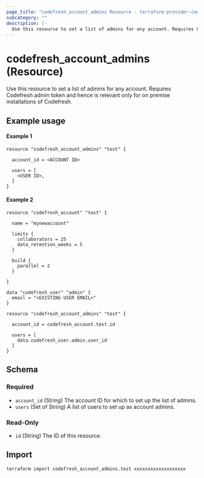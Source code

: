 ```yaml
---
page_title: "codefresh_account_admins Resource - terraform-provider-codefresh"
subcategory: ""
description: |-
  Use this resource to set a list of admins for any account. Requires Codefresh admin token and hence is relevant only for on premise installations of Codefresh.
---
```


# codefresh_account_admins (Resource)

Use this resource to set a list of admins for any account. Requires Codefresh admin token and hence is relevant only for on premise installations of Codefresh.

## Example usage

#### Example 1

```hcl
resource "codefresh_account_admins" "test" {

  account_id = <ACCOUNT ID>

  users = [
    <USER ID>,
  ]
}
```

#### Example 2

```hcl
resource "codefresh_account" "test" {

  name = "mynewaccount"

  limits {
    collaborators = 25
    data_retention_weeks = 5
  }

  build {
    parallel = 2
  }

}

data "codefresh_user" "admin" {
  email = "<EXISTING USER EMAIL>"
}

resource "codefresh_account_admins" "test" {

  account_id = codefresh_account.test.id

  users = [
    data.codefresh_user.admin.user_id
  ]
}
```

<!-- schema generated by tfplugindocs -->
## Schema

### Required

- `account_id` (String) The account ID for which to set up the list of admins.
- `users` (Set of String) A list of users to set up as account admins.

### Read-Only

- `id` (String) The ID of this resource.

## Import

```sh
terraform import codefresh_account_admins.test xxxxxxxxxxxxxxxxxxx
```